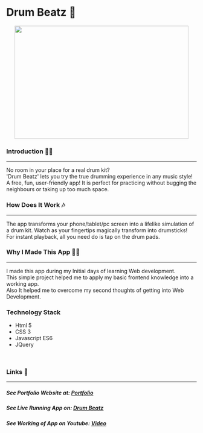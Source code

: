 # Drum Beatz 🥁
<p align="center">
  <img width="460" height="300" src="https://i.ibb.co/p4P5WVL/drum.png">
</p>

### Introduction 🙋‍♂️
---
No room in your place for a real drum kit?
<br/>
 'Drum Beatz' lets you try the true drumming experience in any music style! 
 <br/>
 A free, fun, user-friendly app! 
It is perfect for practicing without bugging the neighbours or taking up too much space.
<br/>

### How Does It Work 🎶
---
The app transforms your phone/tablet/pc screen into a lifelike simulation of a drum kit. Watch as your fingertips magically transform into drumsticks! For instant playback, all you need do is tap on the drum pads.
<br/>

### Why I Made This App 👨‍💻
---
I made this app during my Initial days of learning Web development. <br/>
This simple project helped me to apply my basic frontend knowledge into a working app.<br/>
Also It helped me to overcome my second thoughts of getting into Web Development.
<br/>

### Technology Stack
- Html 5
- CSS 3
- Javascript ES6
- JQuery
<br/>

### Links 🔗
---
##### See Portfolio Website at: [Portfolio](https://devdude.web.app/ "Portfolio")
##### See Live Running App on:  [Drum Beatz](https://imdude001.github.io/Drum-Beatz/ "Drum Beatz") 
##### See Working of App on Youtube: [Video](https://youtu.be/I-RC-nIkPDo "Video")

